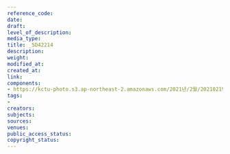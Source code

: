 ```yaml
---
reference_code: 
date: 
draft: 
level_of_description: 
media_type: 
title: _5D42214
description: 
weight: 
modified_at: 
created_at: 
link: 
components:
- https://kctu-photo.s3.ap-northeast-2.amazonaws.com/2021년/2월/20210219_백기완+선생+발인.영결식.하관/송승현/_5D42214.jpg
tags:
- 
creators: 
subjects: 
sources: 
venues: 
public_access_status: 
copyright_status: 
---
```

